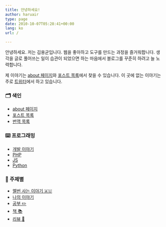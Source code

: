 ```yaml
---
title: 안녕하세요!
author: haruair
type: page
date: 2010-10-07T05:28:41+00:00
lang: ko
url: /

---
```


안녕하세요. 저는 김용균입니다. 웹을 좋아하고 도구를 만드는 과정을 즐거워합니다. 생각을 글로 풀어쓰는 일이 습관이 되었으면 하는 마음에서 블로그를 꾸준히 하려고 늘 노력합니다.

제 이야기는 [about 페이지](/ko/about/)와 [포스트 목록](/ko/archives/)에서 찾을 수 있습니다. 이 곳에 없는 이야기는 주로 [트위터](https://twitter.com/haruair)에서 하고 있습니다.

<div class="sections">
<div class="section">

### 🗂 색인

- [about 페이지](/ko/about/)
- [포스트 목록](/ko/archives/)
- [번역 목록](/ko/category/translations/)

</div><div class="section">

### ⌨️ 프로그래밍
- [개발 이야기](/ko/category/dev-life)
- [PHP](/ko/tag/php/)
- [JS](/ko/tag/js/)
- [Python](/ko/tag/python/)

</div>

<div class="section">

### 🚀 주제별

- [멜번 사는 이야기 🇦🇺](/ko/category/life-in-australia)
- [나의 이야기](/ko/category/my-stories)
- [공부 ✏️](/ko/category/study)
- [책 📚](/ko/category/book)
- [리뷰 🧐](/ko/category/review)

</div>
</div>
